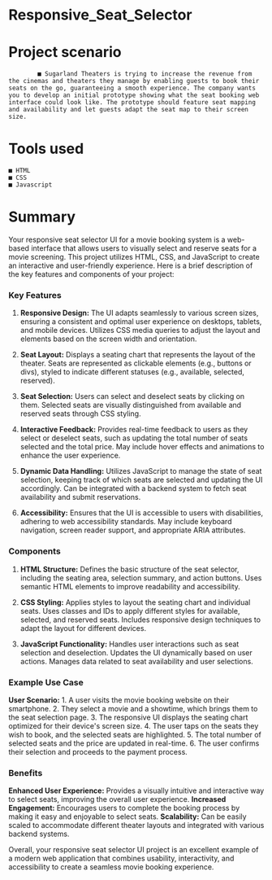 # Responsive_Seat_Selector

# Project scenario

            ■ Sugarland Theaters is trying to increase the revenue from the cinemas and theaters they manage by enabling guests to book their seats on the go, guaranteeing a smooth experience. The company wants you to develop an initial prototype showing what the seat booking web interface could look like. The prototype should feature seat mapping and availability and let guests adapt the seat map to their screen size.

# Tools used

    ■ HTML
    ■ CSS
    ■ Javascript

# Summary

Your responsive seat selector UI for a movie booking system is a web-based interface that allows users to visually select and reserve seats for a movie screening. This project utilizes HTML, CSS, and JavaScript to create an interactive and user-friendly experience. Here is a brief description of the key features and components of your project:

### Key Features

1. **Responsive Design:**
     The UI adapts seamlessly to various screen sizes, ensuring a consistent and optimal user experience on desktops, tablets, and mobile devices.
     Utilizes CSS media queries to adjust the layout and elements based on the screen width and orientation.

2. **Seat Layout:**
     Displays a seating chart that represents the layout of the theater.
     Seats are represented as clickable elements (e.g., buttons or divs), styled to indicate different statuses (e.g., available, selected, reserved).

3. **Seat Selection:**
     Users can select and deselect seats by clicking on them.
     Selected seats are visually distinguished from available and reserved seats through CSS styling.

4. **Interactive Feedback:**
     Provides real-time feedback to users as they select or deselect seats, such as updating the total number of seats selected and the total price.
     May include hover effects and animations to enhance the user experience.

5. **Dynamic Data Handling:**
     Utilizes JavaScript to manage the state of seat selection, keeping track of which seats are selected and updating the UI accordingly.
     Can be integrated with a backend system to fetch seat availability and submit reservations.

6. **Accessibility:**
     Ensures that the UI is accessible to users with disabilities, adhering to web accessibility standards.
     May include keyboard navigation, screen reader support, and appropriate ARIA attributes.

### Components

1. **HTML Structure:**
     Defines the basic structure of the seat selector, including the seating area, selection summary, and action buttons.
     Uses semantic HTML elements to improve readability and accessibility.

2. **CSS Styling:**
     Applies styles to layout the seating chart and individual seats.
     Uses classes and IDs to apply different styles for available, selected, and reserved seats.
     Includes responsive design techniques to adapt the layout for different devices.

3. **JavaScript Functionality:**
     Handles user interactions such as seat selection and deselection.
     Updates the UI dynamically based on user actions.
     Manages data related to seat availability and user selections.

### Example Use Case

  **User Scenario:**
    1. A user visits the movie booking website on their smartphone.
    2. They select a movie and a showtime, which brings them to the seat selection page.
    3. The responsive UI displays the seating chart optimized for their device's screen size.
    4. The user taps on the seats they wish to book, and the selected seats are highlighted.
    5. The total number of selected seats and the price are updated in real-time.
    6. The user confirms their selection and proceeds to the payment process.

### Benefits

**Enhanced User Experience:**
  Provides a visually intuitive and interactive way to select seats, improving the overall user experience.
**Increased Engagement:**
  Encourages users to complete the booking process by making it easy and enjoyable to select seats.
**Scalability:**
  Can be easily scaled to accommodate different theater layouts and integrated with various backend systems.

Overall, your responsive seat selector UI project is an excellent example of a modern web application that combines usability, interactivity, and accessibility to create a seamless movie booking experience.
